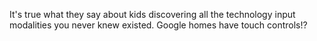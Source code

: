 It's true what they say about kids discovering all the technology input modalities you never knew existed. Google homes have touch controls!?

